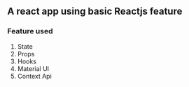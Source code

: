 ## A react app using basic Reactjs feature

### Feature used

1. State
2. Props
3. Hooks
4. Material UI
5. Context Api
